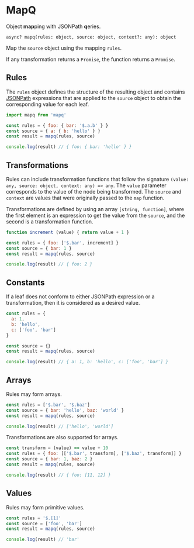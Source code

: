 # MapQ

Object **map**ping with JSONPath **q**eries.

`async? mapq(rules: object, source: object, context?: any): object`

Map the `source` object using the mapping `rules`.

If any transformation returns a `Promise`, the function returns a `Promise`.

## Rules

The `rules` object defines the structure of the resulting object and
contains [JSONPath](https://goessner.net/articles/JsonPath/) expressions that are applied to the
`source` object to obtain the corresponding value for each leaf.

```javascript
import mapq from 'mapq'

const rules = { foo: { bar: '$.a.b' } }
const source = { a: { b: 'hello' } }
const result = mapq(rules, source)

console.log(result) // { foo: { bar: 'hello' } }
```

## Transformations

Rules can include transformation functions that follow the
signature `(value: any, source: object, context: any) => any`. The `value` parameter corresponds to
the value of the node being transformed. The `source` and `context` are values that were originally
passed to the `map` function.

Transformations are defined by using an array `[string, function]`, where the first element is an
expression to get the value from the `source`, and the second is a transformation function.

```javascript
function increment (value) { return value + 1 }

const rules = { foo: ['$.bar', increment] }
const source = { bar: 1 }
const result = mapq(rules, source)

console.log(result) // { foo: 2 }
```

## Constants

If a leaf does not conform to either JSONPath expression or a transformation, then it is considered
as a desired value.

```javascript
const rules = {
  a: 1,
  b: 'hello',
  c: ['foo', 'bar']
}

const source = {}
const result = mapq(rules, source)

console.log(result) // { a: 1, b: 'hello', c: ['foo', 'bar'] }
```

## Arrays

Rules may form arrays.

```javascript
const rules = ['$.bar', '$.baz']
const source = { bar: 'hello', baz: 'world' }
const result = mapq(rules, source)

console.log(result) // ['hello', 'world']
```

Transformations are also supported for arrays.

```javascript
const transform = (value) => value + 10
const rules = { foo: [['$.bar', transform], ['$.baz', transform]] }
const source = { bar: 1, baz: 2 }
const result = mapq(rules, source)

console.log(result) // { foo: [11, 12] }
```

## Values

Rules may form primitive values.

```javascript
const rules = '$.[1]'
const source = ['foo', 'bar']
const result = mapq(rules, source)

console.log(result) // 'bar'
```
